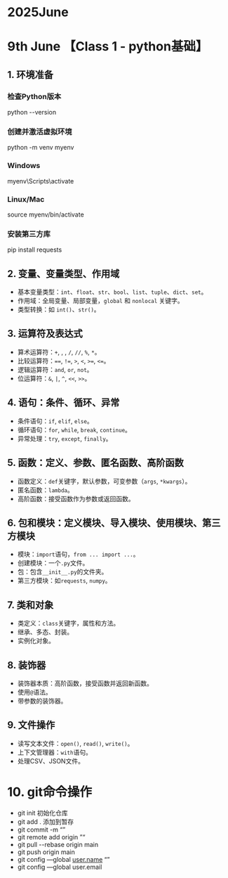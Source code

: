 # 2025June
# 9th June 【Class 1 - python基础】

## 1. 环境准备
### 检查Python版本
python --version
### 创建并激活虚拟环境
python -m venv myenv
### Windows
myenv\Scripts\activate
### Linux/Mac
source myenv/bin/activate
### 安装第三方库
pip install requests

## 2. 变量、变量类型、作用域
- 基本变量类型：`int`、`float`、`str`、`bool`、`list`、`tuple`、`dict`、`set`。
- 作用域：全局变量、局部变量，`global` 和 `nonlocal` 关键字。
- 类型转换：如 `int()`、`str()`。


## 3. 运算符及表达式
- 算术运算符：`+`, , , `/`, `//`, `%`, `*`。
- 比较运算符：`==`, `!=`, `>`, `<`, `>=`, `<=`。
- 逻辑运算符：`and`, `or`, `not`。
- 位运算符：`&`, `|`, `^`, `<<`, `>>`。

## 4. 语句：条件、循环、异常
- 条件语句：`if`, `elif`, `else`。
- 循环语句：`for`, `while`, `break`, `continue`。
- 异常处理：`try`, `except`, `finally`。

## 5. 函数：定义、参数、匿名函数、高阶函数
- 函数定义：`def`关键字，默认参数，可变参数（`args`, `*kwargs`）。
- 匿名函数：`lambda`。
- 高阶函数：接受函数作为参数或返回函数。

## 6. 包和模块：定义模块、导入模块、使用模块、第三方模块
- 模块：`import`语句，`from ... import ...`。
- 创建模块：一个`.py`文件。
- 包：包含`__init__.py`的文件夹。
- 第三方模块：如`requests`, `numpy`。

## 7. 类和对象
- 类定义：`class`关键字，属性和方法。
- 继承、多态、封装。
- 实例化对象。

## 8. 装饰器
- 装饰器本质：高阶函数，接受函数并返回新函数。
- 使用`@`语法。
- 带参数的装饰器。

## 9. 文件操作
- 读写文本文件：`open()`, `read()`, `write()`。
- 上下文管理器：`with`语句。
- 处理CSV、JSON文件。

# 10. git命令操作
- git init 初始化仓库
- git add . 添加到暂存
- git commit -m “” 
- git remote add origin ”“
- git pull --rebase origin main 
- git push origin main
- git config —global [user.name](http://user.name) “”
- git config —global user.email
